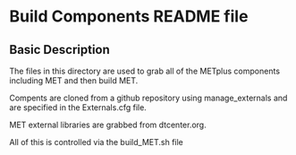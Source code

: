 Build Components README file
============================

Basic Description
-----------------
The files in this directory are used to grab all of the METplus components including MET and then build MET.

Compents are cloned from a github repository using manage_externals and are specified in the Externals.cfg file.

MET external libraries are grabbed from dtcenter.org.

All of this is controlled via the build_MET.sh file
